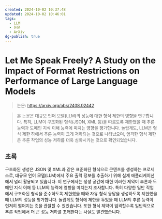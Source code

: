 ```yaml
---
created: 2024-10-02 10:37:48
updated: 2024-10-02 10:46:01
tags:
  - LLM
  - 논문
  - ArXiv
dg-publish: true
---
```


# Let Me Speak Freely? A Study on the Impact of Format Restrictions on Performance of Large Language Models

> 논문: https://arxiv.org/abs/2408.02442

> 본 논문은 대규모 언어 모델(LLM)의 성능에 대한 형식 제한의 영향을 연구합니다. 특히, LLM이 구조화된 형식(JSON, XML 등)을 따르도록 제한했을 때 추론 능력과 도메인 지식 이해 능력에 미치는 영향을 평가합니다. 놀랍게도, LLM은 형식 제한 하에서 추론 능력이 크게 저하되는 것으로 나타났으며, 엄격한 형식 제한은 추론 작업의 성능 저하를 더욱 심화시키는 것으로 확인되었습니다.

## 초록
구조화된 생성은 JSON 및 XML과 같은 표준화된 형식으로 콘텐츠를 생성하는 프로세스로, 대규모 언어 모델(LLM)에서 주요 출력 정보를 추출하기 위해 실제 애플리케이션에서 널리 활용되고 있습니다. 이 연구에서는 생성 공간에 대한 이러한 제약이 추론과 도메인 지식 이해 등 LLM의 능력에 영향을 미치는지 조사합니다. 특히 다양한 일반 작업에서 구조화된 형식을 준수하도록 제한했을 때와 자유 형식 응답을 생성하도록 제한했을 때 LLM의 성능을 평가합니다. 놀랍게도 형식에 제한을 두었을 때 LLM의 추론 능력이 현저히 떨어지는 것을 관찰할 수 있었습니다. 또한 형식 제약이 엄격할수록 일반적으로 추론 작업에서 더 큰 성능 저하를 초래한다는 사실도 발견했습니다.
